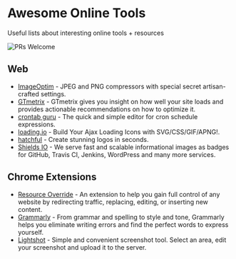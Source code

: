 # Awesome Online Tools
Useful lists about interesting online tools + resources

![PRs Welcome](https://img.shields.io/badge/PRs-welcome-brightgreen.svg?style=flat-square)

## Web
+ [ImageOptim](https://imageoptim.com/online) - JPEG and PNG compressors with special secret artisan-crafted settings.
+ [GTmetrix](https://gtmetrix.com/) - GTmetrix gives you insight on how well your site loads and provides actionable recommendations on how to optimize it.
+ [crontab guru](https://crontab.guru/) - The quick and simple editor for cron schedule expressions.
+ [loading.io](https://loading.io/) - Build Your Ajax Loading Icons with SVG/CSS/GIF/APNG!.
+ [hatchful](https://hatchful.shopify.com/) - Create stunning logos in seconds.
+ [Shields IO](https://shields.io/) - We serve fast and scalable informational images as badges for GitHub, Travis CI, Jenkins, WordPress and many more services.

## Chrome Extensions
+ [Resource Override](https://chrome.google.com/webstore/detail/resource-override/pkoacgokdfckfpndoffpifphamojphii) - An extension to help you gain full control of any website by redirecting traffic, replacing, editing, or inserting new content.
+ [Grammarly](https://chrome.google.com/webstore/detail/grammarly-for-chrome/kbfnbcaeplbcioakkpcpgfkobkghlhen) - From grammar and spelling to style and tone, Grammarly helps you eliminate writing errors and find the perfect words to express yourself.
+ [Lightshot](https://chrome.google.com/webstore/detail/lightshot-screenshot-tool/mbniclmhobmnbdlbpiphghaielnnpgdp) - Simple and convenient screenshot tool. Select an area, edit your screenshot and upload it to the server.
